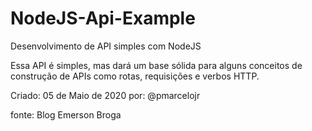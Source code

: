 # NodeJS-Api-Example
Desenvolvimento de API simples com NodeJS

Essa API é simples, mas dará um base sólida para alguns conceitos de construção de APIs como rotas, requisições e verbos HTTP.

Criado: 05 de Maio de 2020
por: @pmarcelojr

fonte: Blog Emerson Broga